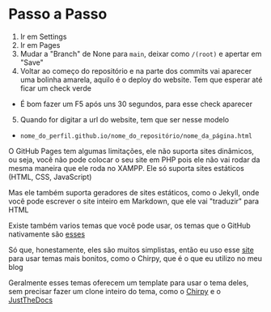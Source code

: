 # Passo a Passo

1. Ir em Settings
2. Ir em Pages
3. Mudar a "Branch" de None para `main`, deixar como `/(root)` e apertar em "Save"
4. Voltar ao começo do repositório e na parte dos commits vai aparecer uma bolinha amarela, aquilo é o deploy do website. Tem que esperar até ficar um check verde
- É bom fazer um F5 após uns 30 segundos, para esse check aparecer
5. Quando for digitar a url do website, tem que ser nesse modelo
- `nome_do_perfil.github.io/nome_do_repositório/nome_da_página.html`

O GitHub Pages tem algumas limitações, ele não suporta sites dinâmicos, ou seja, você não pode colocar o seu site em PHP pois ele não vai rodar da mesma maneira que ele roda no XAMPP. Ele só suporta sites estáticos (HTML, CSS, JavaScript)

Mas ele também suporta geradores de sites estáticos, como o Jekyll, onde você pode escrever o site inteiro em Markdown, que ele vai "traduzir" para HTML

Existe também varios temas que você pode usar, os temas que o GitHub nativamente são [esses](https://pages.github.com/themes/)

Só que, honestamente, eles são muitos simplistas, então eu uso esse [site](http://jekyllthemes.org/) para usar temas mais bonitos, como o Chirpy, que é o que eu utilizo no meu blog

Geralmente esses temas oferecem um template para usar o tema deles, sem precisar fazer um clone inteiro do tema, como o [Chirpy](https://github.com/cotes2020/chirpy-starter/generate) e o [JustTheDocs](https://github.com/just-the-docs/just-the-docs-template/generate)
